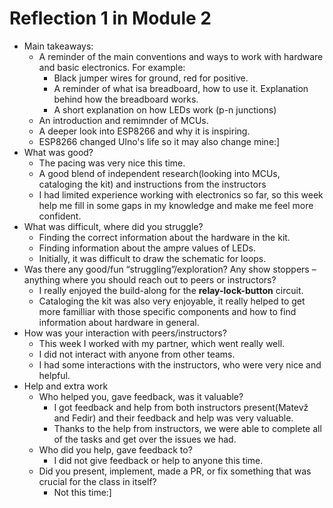 # Reflection 1 in Module 2
- Main takeaways:
  - A reminder of the main conventions and ways to work with hardware and basic electronics. For example:
    - Black jumper wires for ground, red for positive.
    - A reminder of what isa breadboard, how to use it. Explanation behind how the breadboard works.
    - A short explanation on how LEDs work (p-n junctions)
  - An introduction and remimnder of MCUs.
  - A deeper look into ESP8266 and why it is inspiring.
  - ESP8266 changed Ulno's life so it may also change mine:]
- What was good?
  - The pacing was very nice this time.
  - A good blend of independent research(looking into MCUs, cataloging the kit) and instructions from the instructors
  - I had limited experience working with electronics so far, so this week help me fill in some gaps in my knowledge and make me feel more confident.
- What was difficult, where did you struggle?
  - Finding the correct information about the hardware in the kit.
  - Finding information about the ampre values of LEDs.
  - Initially, it was difficult to draw the schematic for loops.
- Was there any good/fun “struggling”/exploration? Any show stoppers – anything where you should reach out to peers or instructors?
  - I really enjoyed the build-along for the __relay-lock-button__ circuit.
  - Cataloging the kit was also very enjoyable, it really helped to get more familliar with those specific components and how to find information about hardware in general.
- How was your interaction with peers/instructors?
  - This week I worked with my partner, which went really well.
  - I did not interact with anyone from other teams.
  - I had some interactions with the instructors, who were very nice and helpful.
- Help and extra work
  - Who helped you, gave feedback, was it valuable?
    - I got feedback and help from both instructors present(Matevž and Fedir) and their feedback and help was very valuable.
    - Thanks to the help from instructors, we were able to complete all of the tasks and get over the issues we had.
  - Who did you help, gave feedback to?
    - I did not give feedback or help to anyone this time.
  - Did you present, implement, made a PR, or fix something that was crucial for the class in itself?
    - Not this time:]
